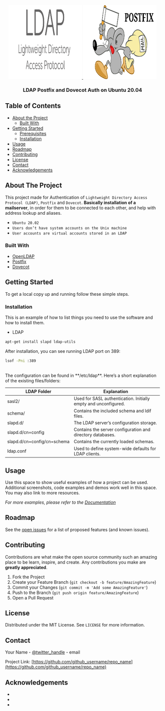 <!-- [![Contributors][contributors-shield]][contributors-url]
[![Forks][forks-shield]][forks-url]
[![Stargazers][stars-shield]][stars-url]
[![Issues][issues-shield]][issues-url]
[![MIT License][license-shield]][license-url]
[![LinkedIn][linkedin-shield]][linkedin-url]
 -->


<!-- PROJECT LOGO -->
<br />
<p align="center">
  <a href="https://github.com/dorukalioglu/ldap">
    <img src="images/ldap.png" alt="Logo" width="240" height="240">
    <img src="images/postfix.png" alt="Logo" width="240" height="240">
  </a>

  <h3 align="center">LDAP Postfix and Dovecot Auth on Ubuntu 20.04</h3>
</p>



<!-- TABLE OF CONTENTS -->
## Table of Contents

* [About the Project](#about-the-project)
  * [Built With](#built-with)
* [Getting Started](#getting-started)
  * [Prerequisites](#prerequisites)
  * [Installation](#installation)
* [Usage](#usage)
* [Roadmap](#roadmap)
* [Contributing](#contributing)
* [License](#license)
* [Contact](#contact)
* [Acknowledgements](#acknowledgements)



<!-- ABOUT THE PROJECT -->
## About The Project

This project made for Authentication of `Lightweight Directory Access Protocol (LDAP)`, `Postfix` and `Dovecot`. **Basically installation of a mailserver**, in order for them to be connected to
each other, and help with address lookup and aliases.
<br>
* `Ubuntu 20.02`<br>
* `Users don’t have system accounts on the Unix machine`<br>
* `User accounts are virtual accounts stored in an LDAP`


### Built With

* [OpenLDAP](https://www.openldap.org/)
* [Postfix](http://www.postfix.org/)
* [Dovecot](https://www.dovecot.org/)



<!-- GETTING STARTED -->
## Getting Started

To get a local copy up and running follow these simple steps.

### Installation

This is an example of how to list things you need to use the software and how to install them.
* LDAP
```sh
apt-get install slapd ldap-utils
```
After installation, you can see running LDAP port on 389:
```sh
lsof -Pni :389
``` 
<br>
The configuration can be found in **/etc/ldap**. Here’s a short explanation of the existing files/folders:

|LDAP Folder                |Explanation                                                    |
|---------------------------|---------------------------------------------------------------|
|sasl2/                     |Used for SASL authentication. Initially empty and unconfigured.|
|schema/                    |Contains the included schema and ldif files.                   |
|slapd.d/                   |The LDAP server’s configuration storage.                       |
|slapd.d/cn=config          |Contains the server configuration and directory databases.     |
|slapd.d/cn=config/cn=schema|Contains the currently loaded schemas.                         |
|ldap.conf                  |Used to define system-wide defaults for LDAP clients.          |


<!-- USAGE EXAMPLES -->
## Usage

Use this space to show useful examples of how a project can be used. Additional screenshots, code examples and demos work well in this space. You may also link to more resources.

_For more examples, please refer to the [Documentation](https://example.com)_



<!-- ROADMAP -->
## Roadmap

See the [open issues](https://github.com/github_username/repo_name/issues) for a list of proposed features (and known issues).



<!-- CONTRIBUTING -->
## Contributing

Contributions are what make the open source community such an amazing place to be learn, inspire, and create. Any contributions you make are **greatly appreciated**.

1. Fork the Project
2. Create your Feature Branch (`git checkout -b feature/AmazingFeature`)
3. Commit your Changes (`git commit -m 'Add some AmazingFeature'`)
4. Push to the Branch (`git push origin feature/AmazingFeature`)
5. Open a Pull Request



<!-- LICENSE -->
## License

Distributed under the MIT License. See `LICENSE` for more information.



<!-- CONTACT -->
## Contact

Your Name - [@twitter_handle](https://twitter.com/twitter_handle) - email

Project Link: [https://github.com/github_username/repo_name](https://github.com/github_username/repo_name)



<!-- ACKNOWLEDGEMENTS -->
## Acknowledgements

* []()
* []()
* []()





<!-- MARKDOWN LINKS & IMAGES -->
<!-- https://www.markdownguide.org/basic-syntax/#reference-style-links -->
[contributors-shield]: https://img.shields.io/github/contributors/github_username/repo.svg?style=flat-square
[contributors-url]: https://github.com/github_username/repo/graphs/contributors
[forks-shield]: https://img.shields.io/github/forks/github_username/repo.svg?style=flat-square
[forks-url]: https://github.com/github_username/repo/network/members
[stars-shield]: https://img.shields.io/github/stars/github_username/repo.svg?style=flat-square
[stars-url]: https://github.com/github_username/repo/stargazers
[issues-shield]: https://img.shields.io/github/issues/github_username/repo.svg?style=flat-square
[issues-url]: https://github.com/github_username/repo/issues
[license-shield]: https://img.shields.io/github/license/github_username/repo.svg?style=flat-square
[license-url]: https://github.com/github_username/repo/blob/master/LICENSE.txt
[linkedin-shield]: https://img.shields.io/badge/-LinkedIn-black.svg?style=flat-square&logo=linkedin&colorB=555
[linkedin-url]: https://linkedin.com/in/github_username
[product-screenshot]: images/screenshot.png
